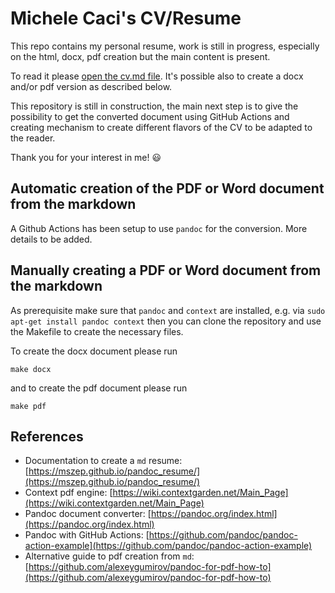 # Michele Caci's CV/Resume

This repo contains my personal resume, work is still in progress, especially on the html, docx, pdf creation but the main content is present.

To read it please [open the cv.md file](cv.md). It's possible also to create a docx and/or pdf version as described below.

This repository is still in construction, the main next step is to give the possibility to get the converted document using GitHub Actions and creating mechanism to create different flavors of the CV to be adapted to the reader.

Thank you for your interest in me! :smiley:

## Automatic creation of the PDF or Word document from the markdown

A Github Actions has been setup to use `pandoc` for the conversion. More details to be added.

## Manually creating a PDF or Word document from the markdown

As prerequisite make sure that `pandoc` and `context` are installed, e.g. via `sudo apt-get install pandoc context` then you can clone the repository and use the Makefile to create the necessary files.

To create the docx document please run

```shell
make docx
```

and to create the pdf document please run

```shell
make pdf
```

## References

- Documentation to create a `md` resume: [https://mszep.github.io/pandoc_resume/](https://mszep.github.io/pandoc_resume/)
- Context pdf engine: [https://wiki.contextgarden.net/Main_Page](https://wiki.contextgarden.net/Main_Page)
- Pandoc document converter: [https://pandoc.org/index.html](https://pandoc.org/index.html)
- Pandoc with GitHub Actions: [https://github.com/pandoc/pandoc-action-example](https://github.com/pandoc/pandoc-action-example)
- Alternative guide to pdf creation from `md`: [https://github.com/alexeygumirov/pandoc-for-pdf-how-to](https://github.com/alexeygumirov/pandoc-for-pdf-how-to)
